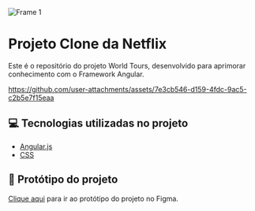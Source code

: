 ![Frame 1](https://github.com/user-attachments/assets/a9aa0916-ae0d-4f3b-8b79-495f712b2868)

# Projeto Clone da Netflix

Este é o repositório do projeto World Tours, desenvolvido para aprimorar conhecimento com o Framework Angular.

https://github.com/user-attachments/assets/7e3cb546-d159-4fdc-9ac5-c2b5e7f15eaa

## 💻 Tecnologias utilizadas no projeto

- [Angular.js](https://angularjs.org) 
- [CSS](https://developer.mozilla.org/en-US/docs/Web/CSS)

## 🎨 Protótipo do projeto

[Clique aqui](https://www.figma.com/design/DQBxMx5nVUEOdSlJGRzckA/Tourisum--Traveling-Website-Landing-Page-(Community)?node-id=0-1&p=f&t=emgmiKp7QJKD8E56-0) para ir ao protótipo do projeto no Figma.
